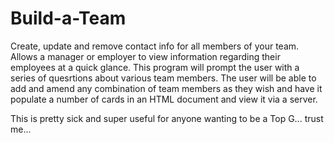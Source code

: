 # Build-a-Team
Create, update and remove contact info for all members of your team. Allows a manager or employer to view information regarding their employees at a quick glance.
This program will prompt the user with a series of quesrtions about various team members. The user will be able to add and amend any combination of team members as they wish and have it populate a number of cards in an HTML document and view it via a server.

This is pretty sick and super useful for anyone wanting to be a Top G... trust me...
